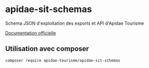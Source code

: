 # apidae-sit-schemas
Schema JSON d'exploitation des exports et API d'Apidae Tourisme

[Documentation officielle](https://dev.apidae-tourisme.com/fr/documentation-technique/outils-developpeurs/schemas-json)

## Utilisation avec composer
```
composer require apidae-tourisme/apidae-sit-schemas
```
